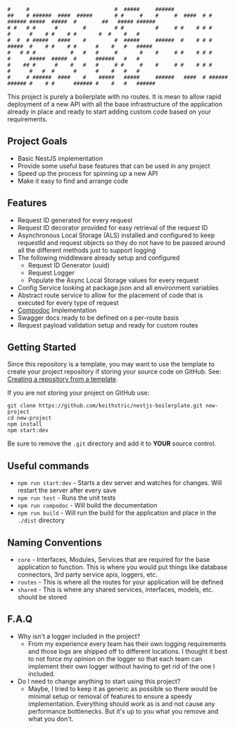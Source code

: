 ```
#     #                           #  #####     ######                                                                  
##    # ######  ####  #####       # #     #    #     #  ####  # #      ###### #####  #####  #        ##   ##### ###### 
# #   # #      #        #         # #          #     # #    # # #      #      #    # #    # #       #  #    #   #      
#  #  # #####   ####    #         #  #####     ######  #    # # #      #####  #    # #    # #      #    #   #   #####  
#   # # #           #   #   #     #       #    #     # #    # # #      #      #####  #####  #      ######   #   #      
#    ## #      #    #   #   #     # #     #    #     # #    # # #      #      #   #  #      #      #    #   #   #      
#     # ######  ####    #    #####   #####     ######   ####  # ###### ###### #    # #      ###### #    #   #   ###### 
```

This project is purely a boilerplate with no routes. It is mean to allow rapid deployment of a new API with all the base infrastructure of the application already in place and ready to start adding custom code based on your requirements.

## Project Goals

* Basic NestJS implementation
* Provide some useful base features that can be used in any project
* Speed up the process for spinning up a new API
* Make it easy to find and arrange code

## Features

* Request ID generated for every request
* Request ID decorator provided for easy retrieval of the request ID
* Asynchronous Local Storage (ALS) installed and configured to keep requestId and request objects so they do not have to be passed around all the different methods just to support logging
* The following middleware already setup and configured
  * Request ID Generator (uuid)
  * Request Logger
  * Populate the Async Local Storage values for every request
* Config Service looking at package.json and all environment variables
* Abstract route service to allow for the placement of code that is executed for every type of request
* [Compodoc](https://compodoc.app) Implementation
* Swagger docs ready to be defined on a per-route basis
* Request payload validation setup and ready for custom routes

## Getting Started

Since this repository is a template, you may want to use the template to create your project repository if storing your source code on GitHub.
See: [Creating a repository from a template](https://docs.github.com/en/free-pro-team@latest/github/creating-cloning-and-archiving-repositories/creating-a-repository-from-a-template).

If you are not storing your project on GitHub use:

```
git clone https://github.com/keithstric/nestjs-boilerplate.git new-project
cd new-project
npm install
npm start:dev
```

Be sure to remove the `.git` directory and add it to **YOUR** source control.

## Useful commands

* `npm run start:dev` - Starts a dev server and watches for changes. Will restart the server after every save
* `npm run test` - Runs the unit tests
* `npm run compodoc` - Will build the documentation
* `npm run build` - Will run the build for the application and place in the `./dist` directory

## Naming Conventions

* `core` - Interfaces, Modules, Services that are required for the base application to function. This is where you would put things like database connectors, 3rd party service apis, loggers, etc.
* `routes` - This is where all the routes for your application will be defined
* `shared` - This is where any shared services, interfaces, models, etc. should be stored

## F.A.Q

* Why isn't a logger included in the project?
  * From my experience every team has their own logging requirements and those logs are shipped off to different locations. I thought it best to not force my opinion on the logger so that each team can implement their own logger without having to get rid of the one I included.
* Do I need to change anything to start using this project?
  * Maybe, I tried to keep it as generic as possible so there would be minimal setup or removal of features to ensure a speedy implementation. Everything should work as is and not cause any performance bottlenecks. But it's up to you what you remove and what you don't.
